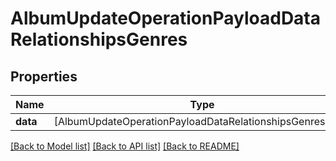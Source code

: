 # AlbumUpdateOperationPayloadDataRelationshipsGenres

## Properties
Name | Type | Description | Notes
------------ | ------------- | ------------- | -------------
**data** | [AlbumUpdateOperationPayloadDataRelationshipsGenresData] |  | 

[[Back to Model list]](../README.md#documentation-for-models) [[Back to API list]](../README.md#documentation-for-api-endpoints) [[Back to README]](../README.md)


